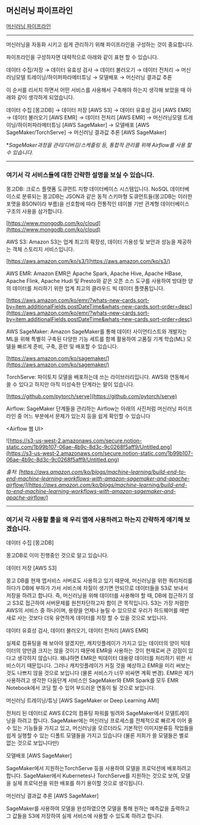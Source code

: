 ## 머신러닝 파이프라인

[머신러닝 파이프라인](https://www.notion.so/1fd334f193144ac9a5d23213c6d4e356)

---

머신러닝을 자동화 시키고 쉽게 관리하기 위해 파이프라인을 구성하는 것이 중요합니다.

파이프라인을 구성하자면 대략적으로 아래와 같이 표현 할 수 있습니다.

데이터 수집/저장 → 데이터 유효성 검사 → 데이터 불러오기 → 데이터 전처리 → 머신러닝모델 트레이닝/하이퍼파라메터튜닝 → 모델배포  → 머신러닝 결과값 추론  

이 순서를 리서치 하면서 어떤 서비스를 사용해서 구축해야 하는지 생각해 보았을 때 아래와 같이 생각하게 되었습니다.

데이터 수집 [몽고DB] → 데이터 저장 [AWS S3] → 데이터 유효성 검사 [AWS EMR] → 데이터 불러오기 [AWS EMR] → 데이터 전처리 [AWS EMR] → 머신러닝모델 트레이닝/하이퍼파라메터튜닝 [AWS SageMaker] → 모델배포 [AWS SageMaker/TorchServe] → 머신러닝 결과값 추론 [AWS SageMaker]  

**SageMaker과정을 관리/디버깅/스케줄링 등, 통합적 관리를 위해 Airflow를 사용 할 수 있습니다.*

---

### 여기서 각 서비스들에 대한 간략한 설명을 보실 수 있습니다.

몽고DB: 크로스 플랫폼 도큐먼트 지향 데이터베이스 시스템입니다. NoSQL 데이터베이스로 분류되는 몽고DB는 JSON과 같은 동적 스키마형 도큐먼트들(몽고DB는 이러한 포맷을 BSON이라 부름)을 선호함에 따라 전통적인 테이블 기반 관계형 데이터베이스 구조의 사용을 삼가합니다.

[https://www.mongodb.com/ko/cloud](https://www.mongodb.com/ko/cloud)

AWS S3: Amazon S3는 업계 최고의 확장성, 데이터 가용성 및 보안과 성능을 제공하는 객체 스토리지 서비스입니다. 

[https://aws.amazon.com/ko/s3/](https://aws.amazon.com/ko/s3/)

AWS EMR: Amazon EMR은 Apache Spark, Apache Hive, Apache HBase, Apache Flink, Apache Hudi 및 Presto와 같은 오픈 소스 도구를 사용하여 방대한 양의 데이터를 처리하기 위한 업계 최고의 클라우드 빅 데이터 플랫폼입니다.

[https://aws.amazon.com/ko/emr/?whats-new-cards.sort-by=item.additionalFields.postDateTime&whats-new-cards.sort-order=desc](https://aws.amazon.com/ko/emr/?whats-new-cards.sort-by=item.additionalFields.postDateTime&whats-new-cards.sort-order=desc)

AWS SageMaker: Amazon SageMaker를 통해 데이터 사이언티스트와 개발자는 ML을 위해 특별히 구축된 다양한 기능 세트를 함께 활용하여 고품질 기계 학습(ML) 모델을 빠르게 준비, 구축, 훈련 및 배포할 수 있습니다.

[https://aws.amazon.com/ko/sagemaker/](https://aws.amazon.com/ko/sagemaker/)

TorchServe: 파이토치 모델을 배포하는데 쓰는 라이브러리입니다. AWS와 연동해서 쓸 수 있다고 하지만 아직 미성숙한 단계라는 말이 있습니다.

[https://github.com/pytorch/serve](https://github.com/pytorch/serve)

Airflow: SageMaker 단계들을 관리하는 Airflow는 아래의 사진처럼 머신러닝 파이프라인 중 어느 부분에서 문제가 있는지 등을 쉽게 확인할 수 있습니다

<Airflow 웹 UI>

![https://s3-us-west-2.amazonaws.com/secure.notion-static.com/1b99b107-06ae-4b9c-8d3c-9c0268f5aff9/Untitled.png](https://s3-us-west-2.amazonaws.com/secure.notion-static.com/1b99b107-06ae-4b9c-8d3c-9c0268f5aff9/Untitled.png)

*출처: [https://aws.amazon.com/ko/blogs/machine-learning/build-end-to-end-machine-learning-workflows-with-amazon-sagemaker-and-apache-airflow/](https://aws.amazon.com/ko/blogs/machine-learning/build-end-to-end-machine-learning-workflows-with-amazon-sagemaker-and-apache-airflow/)*

---

### 여기서 각 사용할 툴을 왜 우리 앱에 사용하려고 하는지 간략하게 얘기해 보겠습니다.

데이터 수집 [몽고DB]

몽고DB로 이미 진행중인 것으로 알고 있습니다. 

데이터 저장 [AWS S3]

몽고 DB를 현재 앱서비스 서버로도 사용하고 있기 때문에, 머신러닝을 위한 쿼리처리를 하다가 DB에 부하가 가서 서비스에 차질이 생기면 안되므로 데이터들을 S3로 보내서 저장을 하려고 합니다. 즉, 머신러닝을 위해 데이터를 사용해야 할 때, DB에 접근하기 않고 S3로 접근하여 서버문제를 원천차단하고자 함이 큰 목적입니다. S3는 가장 저렴한 AWS의 서비스 중 하나이며, 용량을 언제나 늘릴 수 있으므로 우리가 하드웨어를 매번 새로 사는 것보다 더욱 유연하게 데이터를 저장 할 수 있을 것으로 보입니다.

데이터 유효성 검사, 데이터 불러오기, 데이터 전처리 [AWS EMR]

실제로 컴퓨팅을 해 보아야 알겠지만, 캐치잇플레이가 가지고 있는 데이터의 양이 빅데이터의 양만큼 크지는 않을 것이기 때문에 EMR을 사용하는 것이 현재로써 큰 강점이 있다고 생각하지 않습니다. 왜냐하면 EMR은 빅데이터 대용량 데이터를 처리하기 위한 서비스이기 때문입니다. 그러나 캐치잇플레이가 커질 것을 예상하고 EMR을 미리 써보는 것도 나쁘지 않을 것으로 보입니다 (물론 서비스가 너무 비싸면 계획 변경). EMR은 제가 사용하려고 생각한 다음단계 서비스인 SageMaker와 EMR Spark를 모두 EMR Notebook에서 코딩 할 수 있어 부드러운 연동이 될 것으로 보입니다.

머신러닝 트레이닝/튜닝 [AWS SageMaker or Deep Learning AMI] 

전처리 된 데이터로 AWS EC2의 컴퓨팅 파워를 빌려와 SageMaker에서 모델트레이닝을 하려고 합니다. SageMaker에는 머신러닝 프로세스를 전체적으로 빠르게 이어 줄 수 있는 기능들을 가지고 있고, 머신러닝을 모르더라도 기본적인 이미지분류등 작업들을 쉽게 실행할 수 있는 디폴트 모델들을 가지고 있습니다 (물론 저희가 쓸 모델들은 별로 없는 것으로 보입니다만)

모델배포 [AWS SageMaker]

SageMaker에서 지원하는TorchServe 등을 사용하여 모델을 프로덕션에 배포하려고합니다. SageMaker에서 Kubernetes나 TorchServe를 지원하는 것으로 보여, 모델을 실제 프로덕션을 위한 배포를 하기 용이할 것으로 생각됩니다. 

머신러닝 결과값 추론 [AWS SageMaker]

SageMaker를 사용하여 모델을 완성하였으면 모델을 통해 원하는 예측값을 출력하고 그 값들을 S3에 저장하여 실제 서비스에 사용할 수 있도록 하려고 합니다.
